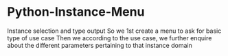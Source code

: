 # Python-Instance-Menu
Instance selection and type output
So we 1st create a menu to ask for basic type of use case
Then we according to the use case, we further enquire about the different parameters pertaining to that instance domain

